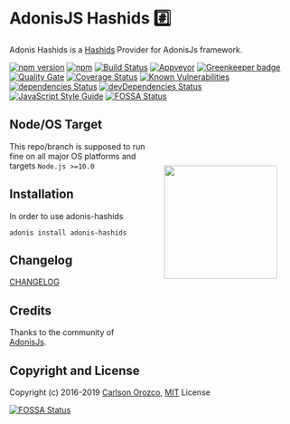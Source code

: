 # AdonisJS Hashids :hash:

Adonis Hashids is a [Hashids](https://github.com/ivanakimov/hashids.js) Provider for AdonisJs framework.

[![npm version](https://badge.fury.io/js/adonis-hashids.svg)](https://badge.fury.io/js/adonis-hashids)
[![npm](https://img.shields.io/npm/dt/adonis-hashids.svg)](https://www.npmjs.com/package/adonis-hashids)
[![Build Status](https://travis-ci.org/carlsonorozco/adonis-hashids.svg?branch=master)](https://travis-ci.org/carlsonorozco/adonis-hashids)
[![Appveyor](https://img.shields.io/appveyor/ci/carlsonorozco/adonis-hashids/master.svg?style=flat-square)](https://ci.appveyor.com/project/carlsonorozco/adonis-hashids)
[![Greenkeeper badge](https://badges.greenkeeper.io/carlsonorozco/adonis-hashids.svg)](https://greenkeeper.io/)
[![Quality Gate](https://sonarqube.com/api/badges/gate?key=adonis-hashids)](https://sonarcloud.io/dashboard?id=adonis-hashids)
[![Coverage Status](https://coveralls.io/repos/github/carlsonorozco/adonis-hashids/badge.svg?branch=master)](https://coveralls.io/github/carlsonorozco/adonis-hashids?branch=master)
[![Known Vulnerabilities](https://snyk.io/test/github/carlsonorozco/adonis-hashids/badge.svg)](https://snyk.io/test/github/carlsonorozco/adonis-hashids)
[![dependencies Status](https://david-dm.org/carlsonorozco/adonis-hashids/status.svg)](https://david-dm.org/carlsonorozco/adonis-hashids)
[![devDependencies Status](https://david-dm.org/carlsonorozco/adonis-hashids/dev-status.svg)](https://david-dm.org/carlsonorozco/adonis-hashids?type=dev)
[![JavaScript Style Guide](https://img.shields.io/badge/code%20style-standard-brightgreen.svg)](http://standardjs.com/)
[![FOSSA Status](https://app.fossa.io/api/projects/git%2Bgithub.com%2Fcarlsonorozco%2Fadonis-hashids.svg?type=shield)](https://app.fossa.io/projects/git%2Bgithub.com%2Fcarlsonorozco%2Fadonis-hashids?ref=badge_shield)

<img src="http://res.cloudinary.com/adonisjs/image/upload/q_100/v1497112678/adonis-purple_pzkmzt.svg" width="200px" align="right" hspace="30px" vspace="100px">

## Node/OS Target

This repo/branch is supposed to run fine on all major OS platforms and targets `Node.js >=10.0`

## Installation

In order to use adonis-hashids

```
adonis install adonis-hashids
```

## Changelog

[CHANGELOG](CHANGELOG.md)

## Credits

Thanks to the community of [AdonisJs](http://www.adonisjs.com/).

## Copyright and License

Copyright (c) 2016-2019 [Carlson Orozco](http://carlsonorozco.com/), [MIT](LICENSE.md) License

[![FOSSA Status](https://app.fossa.io/api/projects/git%2Bgithub.com%2Fcarlsonorozco%2Fadonis-hashids.svg?type=large)](https://app.fossa.io/projects/git%2Bgithub.com%2Fcarlsonorozco%2Fadonis-hashids?ref=badge_large)
